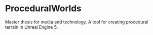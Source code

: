 # ProceduralWorlds
Master thesis for media and technology. A tool for creating procedural terrain in Unreal Engine 5.
